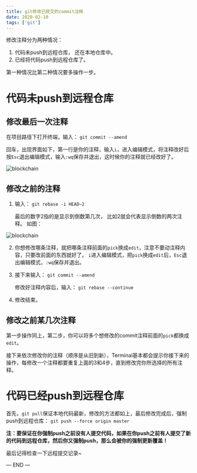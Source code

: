 ```yaml
---
title: git修改已提交的commit注释
date: 2020-02-10
tags: ['git']
---
```


修改注释分为两种情况：
1. 代码未push到远程仓库， 还在本地仓库中。
2. 已经将代码push到远程仓库了。

第一种情况比第二种情况要多操作一步。

# 代码未push到远程仓库

## 修改最后一次注释

在项目路径下打开终端，输入：
`git commit --amend`

回车，出现界面如下，第一行是你的注释，输入`i`，进入编辑模式，将注释改好后按`Esc`退出编辑模式，输入`:wq`保存并退出，这时候你的注释就已经改好了。

![blockchain](/images/git-update-commit/01.png "修改最后一次注释")

## 修改之前的注释

1. 输入：
   `git rebase -i HEAD~2`

   最后的数字2指的是显示到倒数第几次， 比如2就会代表显示倒数的两次注释。
   如图：

![blockchain](/images/git-update-commit/02.png "修改之前的注释")

2. 你想修改哪条注释，就把哪条注释前面的`pick`换成`edit`，注意不要动注释内容，只要改前面的东西就好了。
   `i`进入编辑模式，把`pick`换成`edit`后，`Esc`退出编辑模式，`:wq`保存并退出。

3. 接下来输入：
   `git commit --amend`

   修改好注释内容后，输入：
   `git rebase --continue`

4. 修改结束。

## 修改之前某几次注释

第一步操作同上，第二步，你可以将多个想修改的commit注释前面的`pick`都换成`edit`。

接下来依次修改你的注释（顺序是从旧到新），Terminal基本都会提示你接下来的操作，每修改一个注释都要重复上面的3和4步，直到修改完你所选择的所有注释。

# 代码已经push到远程仓库

首先，`git pull`保证本地代码最新，修改的方法都如上，最后修改完成后，强制push到远程仓库：
`git push --force origin master`

**注：要保证在你强制push之前没有人提交代码，如果在你push之前有人提交了新的代码到远程仓库，然后你又强制push，那么会被你的强制更新覆盖！**

最后记得检查一下远程提交记录~

— END —
